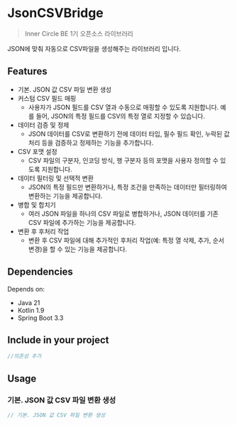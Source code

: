 # JsonCSVBridge
> Inner Circle BE 1기 오픈소스 라이브러리

JSON에 맞춰 자동으로 CSV파일을 생성해주는 라이브러리 입니다.

## Features
- 기본. JSON 값 CSV 파일 변환 생성
- 커스텀 CSV 필드 매핑
  - 사용자가 JSON 필드를 CSV 열과 수동으로 매핑할 수 있도록 지원합니다. 예를 들어, JSON의 특정 필드를 CSV의 특정 열로 지정할 수 있습니다.
- 데이터 검증 및 정제
  -  JSON 데이터를 CSV로 변환하기 전에 데이터 타입, 필수 필드 확인, 누락된 값 처리 등을 검증하고 정제하는 기능을 추가합니다.
- CSV 포맷 설정
  - CSV 파일의 구분자, 인코딩 방식, 행 구분자 등의 포맷을 사용자 정의할 수 있도록 지원합니다.
- 데이터 필터링 및 선택적 변환
  - JSON의 특정 필드만 변환하거나, 특정 조건을 만족하는 데이터만 필터링하여 변환하는 기능을 제공합니다.
- 병합 및 합치기
  - 여러 JSON 파일을 하나의 CSV 파일로 병합하거나, JSON 데이터를 기존 CSV 파일에 추가하는 기능을 제공합니다.
- 변환 후 후처리 작업
  - 변환 후 CSV 파일에 대해 추가적인 후처리 작업(예: 특정 열 삭제, 추가, 순서 변경)을 할 수 있는 기능을 제공합니다.

## Dependencies
Depends on:
- Java 21
- Kotlin 1.9
- Spring Boot 3.3

## Include in your project 
```kotlin
//의존성 추가
```

## Usage
### 기본. JSON 값 CSV 파일 변환 생성
```kotlin
// 기본. JSON 값 CSV 파일 변환 생성
```
